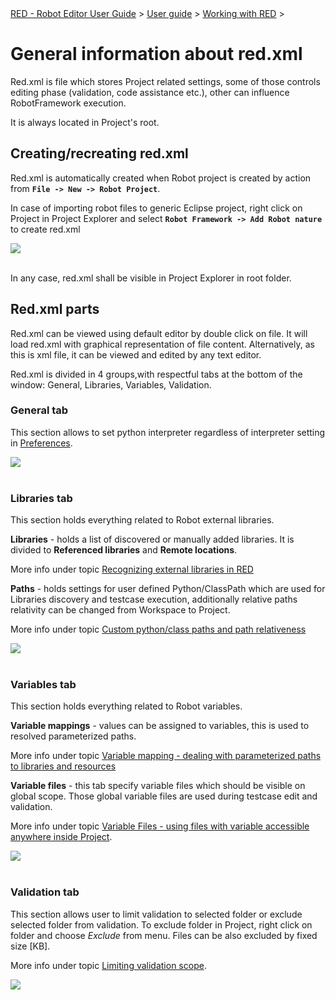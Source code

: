 <html>
<head>
<link href="PLUGINS_ROOT/org.robotframework.ide.eclipse.main.plugin.doc.user/help/style.css" rel="stylesheet" type="text/css"/>
</head>
<body>
<a href="../../../../help/index.html">RED - Robot Editor User Guide</a> &gt; <a href="../../../../help/user_guide/user_guide.html">User guide</a> &gt; <a href="../../../../help/user_guide/working_with_RED.html">Working with RED</a> &gt; 

<h1>General information about red.xml</h1>
<p>Red.xml is file which stores Project related settings, some of those controls editing phase (validation, code assistance etc.), other can influence RobotFramework execution.</p>
<p>It is always located in Project's root.</p>
<h2>Creating/recreating red.xml</h2>
<p>Red.xml is automatically created when Robot project is created by action from <b><code>File -&gt; New -&gt; Robot Project</code></b>.</p>
<p>In case of importing robot files to generic Eclipse project, right click on Project in Project Explorer and select <b><code>Robot Framework -&gt; Add Robot nature</code></b> to create red.xml</p>
<img src="images/add_robot_nature.png"/> <br/><br/>
<p>In any case, red.xml shall be visible in Project Explorer in root folder.</p>
<h2>Red.xml parts</h2>
<p>Red.xml can be viewed using default editor by double click on file. It will load red.xml with graphical representation of file content. Alternatively, as this is xml file, it can be viewed and edited by any text editor.</p>
<p>Red.xml is divided in 4 groups,with respectful tabs at the bottom of the window: General, Libraries, Variables, Validation.</p>
<h3>General tab</h3>
<p>This section allows to set python interpreter regardless of interpreter setting in <a href="../launching/launch_prefs.html">Preferences</a>.</p>
<img src="images/red_xml_general_tab.png"/> <br/><br/>
<h3>Libraries tab</h3>
<p>This section holds everything related to Robot external libraries.</p>
<p><b>Libraries</b> - holds a list of discovered or manually added libraries. It is divided to <b>Referenced libraries</b> and <b>Remote locations</b>.</p>
<p>More info under topic <a href="libs.html">Recognizing external libraries in RED<a></a></a></p>
<p><b>Paths</b> - holds settings for user defined Python/ClassPath which are used for Libraries discovery and testcase execution, additionally relative paths relativity can be changed from Workspace to Project.</p>
<p>More info under topic <a href="custom_paths_relatve.html">Custom python/class paths and path relativeness</a> </p>
<img src="images/red_xml_libraries_tab.png"/> <br/><br/>
<h3>Variables tab</h3>
<p>This section holds everything related to Robot variables.</p>
<p><b>Variable mappings</b> - values can be assigned to variables, this is used to resolved parameterized paths. </p>
<p>More info under topic <a href="variable_mapping.html">Variable mapping - dealing with parameterized paths to libraries and resources</a> </p>
<p><b>Variable files</b> - this tab specify variable files which should be visible on global scope. Those global variable files are used during testcase edit and validation.</p>
<p>More info under topic <a href="variable_files.html">Variable Files - using files with variable accessible anywhere inside Project</a>.</p>
<img src="images/red_xml_variables_tab.png"/> <br/><br/>
<h3>Validation tab</h3>
<p>This section allows user to limit validation to selected folder or exclude selected folder from validation. To exclude folder in Project, right click on folder and choose <i>Exclude</i> from menu. Files can be also excluded by fixed size [KB]. </p>
<p>More info under topic <a href="../validation/scope.html">Limiting validation scope</a>.</p>
<img src="images/red_xml_validation_tab.png"/> <br/><br/>
</body>
</html>